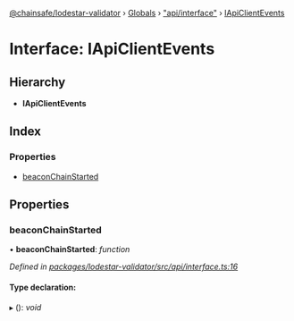 [@chainsafe/lodestar-validator](../README.md) › [Globals](../globals.md) › ["api/interface"](../modules/_api_interface_.md) › [IApiClientEvents](_api_interface_.iapiclientevents.md)

# Interface: IApiClientEvents

## Hierarchy

* **IApiClientEvents**

## Index

### Properties

* [beaconChainStarted](_api_interface_.iapiclientevents.md#beaconchainstarted)

## Properties

###  beaconChainStarted

• **beaconChainStarted**: *function*

*Defined in [packages/lodestar-validator/src/api/interface.ts:16](https://github.com/ChainSafe/lodestar/blob/905cc824b/packages/lodestar-validator/src/api/interface.ts#L16)*

#### Type declaration:

▸ (): *void*
